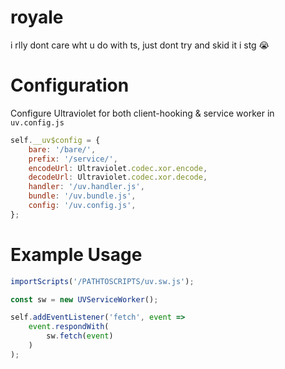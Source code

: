 # royale
i rlly dont care wht u do with ts, just dont try and skid it i stg 😭

# Configuration
Configure Ultraviolet for both client-hooking & service worker in `uv.config.js`
```javascript
self.__uv$config = {
    bare: '/bare/',
    prefix: '/service/',
    encodeUrl: Ultraviolet.codec.xor.encode,
    decodeUrl: Ultraviolet.codec.xor.decode,
    handler: '/uv.handler.js',
    bundle: '/uv.bundle.js',
    config: '/uv.config.js',
};
```


# Example Usage
```javascript
importScripts('/PATHTOSCRIPTS/uv.sw.js');

const sw = new UVServiceWorker();

self.addEventListener('fetch', event =>
    event.respondWith(
        sw.fetch(event)
    )
);
```

